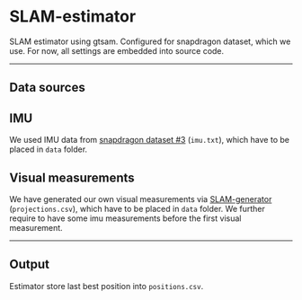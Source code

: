 # SLAM-estimator
SLAM estimator using gtsam. Configured for snapdragon dataset, which we use.
For now, all settings are embedded into source code.

-------------------------------------------------------------------------------

## Data sources

## IMU
We used IMU data from
[snapdragon dataset #3](https://fpv.ifi.uzh.ch/datasets/) (`imu.txt`),
which have to be placed in `data` folder.

## Visual measurements
We have generated our own visual measurements via
[SLAM-generator](https://github.com/Northeus/SLAM-generation)
(`projections.csv`), which have to be placed in `data` folder.
We further require to have some imu measurements before the first visual
measurement.

-------------------------------------------------------------------------------

## Output

Estimator store last best position into `positions.csv`.

